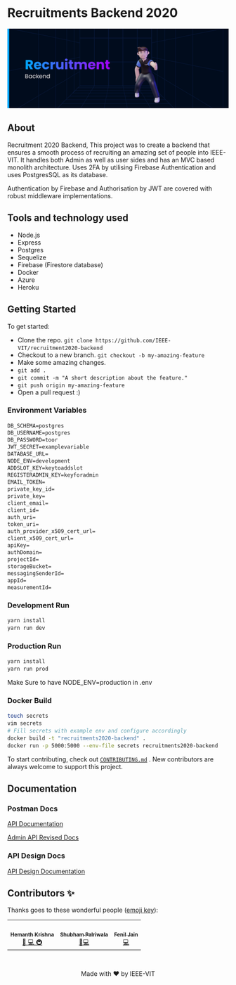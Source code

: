 # Recruitments Backend 2020

![Banner](assets/banner.png)

## About

Recruitment 2020 Backend, This project was to create a backend that ensures a smooth process of recruiting an amazing set of people into IEEE-VIT. It handles both Admin as well as user sides and has an MVC based monolith architecture. Uses 2FA by utilising Firebase Authentication and uses PostgresSQL as its database.

Authentication by Firebase and Authorisation by JWT are covered with robust middleware implementations.
## Tools and technology used

* Node.js
* Express
* Postgres
* Sequelize
* Firebase (Firestore database)
* Docker
* Azure
* Heroku

## Getting Started

To get started:

* Clone the repo.
`git clone https://github.com/IEEE-VIT/recruitment2020-backend`
* Checkout to a new branch.
`git checkout -b my-amazing-feature`
* Make some amazing changes.
* `git add .`
* `git commit -m "A short description about the feature."`
* `git push origin my-amazing-feature`
* Open a pull request :)

### Environment Variables

```env
DB_SCHEMA=postgres
DB_USERNAME=postgres
DB_PASSWORD=toor
JWT_SECRET=examplevariable
DATABASE_URL=
NODE_ENV=development
ADDSLOT_KEY=keytoaddslot
REGISTERADMIN_KEY=keyforadmin
EMAIL_TOKEN=
private_key_id=
private_key=
client_email=
client_id=
auth_uri=
token_uri=
auth_provider_x509_cert_url=
client_x509_cert_url=
apiKey=
authDomain=
projectId=
storageBucket=
messagingSenderId=
appId=
measurementId=
```

### Development Run

```bash
yarn install
yarn run dev
```

### Production Run

```bash
yarn install
yarn run prod
```

Make Sure to have NODE_ENV=production in .env

### Docker Build

```bash
touch secrets
vim secrets
# Fill secrets with example env and configure accordingly
docker build -t "recruitments2020-backend" .
docker run -p 5000:5000 --env-file secrets recruitments2020-backend
```

To start contributing, check out [`CONTRIBUTING.md`](https://github.com/IEEE-VIT/recruitment2020-backend/tree/master/CONTRIBUTING.md) . New contributors are always welcome to support this project.

## Documentation

### Postman Docs

[API Documentation](https://documenter.getpostman.com/view/11431136/TVmMgd2J)

[Admin API Revised Docs](https://documenter.getpostman.com/view/11431136/TVsoFUzo)

### API Design Docs

[API Design Documentation](https://github.com/IEEE-VIT/recruitment2020-backend/blob/master/overview.md)

## Contributors ✨

Thanks goes to these wonderful people ([emoji key](https://allcontributors.org/docs/en/emoji-key)):

<!-- ALL-CONTRIBUTORS-LIST:START - Do not remove or modify this section -->
<!-- prettier-ignore-start -->
<!-- markdownlint-disable -->
<table>
	<tr>
		<td align="center">
			<a href="https://github.com/DarthBenro008"><img src="https://avatars.githubusercontent.com/DarthBenro008" width="100px;" alt=""/><br /><sub><b>Hemanth Krishna</b></sub></a><br /> <a href="https://github.com/IEEE-VIT/recruitments2020-backend/commits?author=DarthBenro008" title="Documentation">📖 <a href="https://github.com/IEEE-VIT/recruitments2020-backend/commits?author=DarthBenro008" title="Code"> 💻 </a><a href="#infra-DarthBenro008" title="Infrastructure (Hosting, Build-Tools, etc)"> 🚇 </a>
		</td>
		<td align="center">
			<a href="https://github.com/ShubhamPalriwala"><img src="https://avatars.githubusercontent.com/ShubhamPalriwala" width="100px;" alt=""/><br /><sub><b>Shubham Palriwala</b></sub></a><br /><a href="https://github.com/IEEE-VIT/recruitments2020-backend/commits?author=ShubhamPalriwala" title="Documentation">📖<a href="https://github.com/IEEE-VIT/recruitments2020-backend/commits?author=DarthBenro008" title="Code">💻 </a>
		</td>
		<td align="center">
			<a href="https://github.com/feniljain"><img src="https://avatars.githubusercontent.com/feniljain" width="100px;" alt=""/><br /><sub><b>Fenil Jain</b></sub></a><br /><a href="https://github.com/IEEE-VIT/recruitments2020-backend/commits?author=feniljain" title="Code"> 💻 </a>
		</td>
	</tr>
</table>

<br />

<p align="center">Made with ❤ by IEEE-VIT</p>
